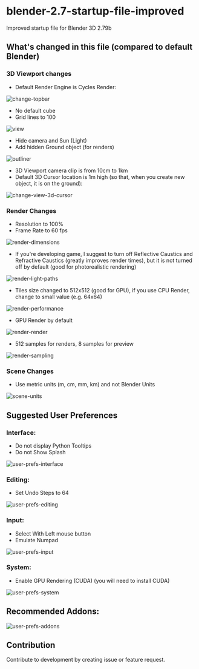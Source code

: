 # blender-2.7-startup-file-improved
Improved startup file for Blender 3D 2.79b

## What's changed in this file (compared to default Blender)

### 3D Viewport changes

* Default Render Engine is Cycles Render:

![change-topbar](https://user-images.githubusercontent.com/391735/54474075-40ccef00-481b-11e9-9383-865e7c231c02.png)

* No default cube
* Grid lines to 100

![view](https://user-images.githubusercontent.com/391735/54474435-b470fb00-481f-11e9-95e2-9a3d93323eaf.png)

* Hide camera and Sun (Light)
* Add hidden Ground object (for renders)

![outliner](https://user-images.githubusercontent.com/391735/54474765-eab07980-4823-11e9-812d-d8ae94c75b82.png)

* 3D Viewport camera clip is from 10cm to 1km
* Default 3D Cursor location is 1m high (so that, when you create new object, it is on the ground):

![change-view-3d-cursor](https://user-images.githubusercontent.com/391735/54474124-de282300-481b-11e9-9185-3a3379517b27.png)

### Render Changes

* Resolution to 100%
* Frame Rate to 60 fps

![render-dimensions](https://user-images.githubusercontent.com/391735/54474272-0ca6fd80-481e-11e9-8622-6f21b80dcdab.png)

* If you're developing game, I suggest to turn off Reflective Caustics and Refractive Caustics (greatly improves render times), but it is not turned off by default (good for photorealistic rendering)

![render-light-paths](https://user-images.githubusercontent.com/391735/54474273-0ca6fd80-481e-11e9-9b21-1e21e66659a6.png)

* Tiles size changed to 512x512 (good for GPU), if you use CPU Render, change to small value (e.g. 64x64)

![render-performance](https://user-images.githubusercontent.com/391735/54474274-0d3f9400-481e-11e9-8ec2-e21e91424c4c.png)

* GPU Render by default

![render-render](https://user-images.githubusercontent.com/391735/54474275-0d3f9400-481e-11e9-886b-0ce770b5c22e.png)

* 512 samples for renders, 8 samples for preview

![render-sampling](https://user-images.githubusercontent.com/391735/54474276-0d3f9400-481e-11e9-9800-7e2b3a8ef180.png)

### Scene Changes

* Use metric units (m, cm, mm, km) and not Blender Units

![scene-units](https://user-images.githubusercontent.com/391735/54474762-e4220200-4823-11e9-998f-425ddabbcc60.png)

## Suggested User Preferences

### Interface:

* Do not display Python Tooltips
* Do not Show Splash

![user-prefs-interface](https://user-images.githubusercontent.com/391735/54473821-f5fda800-4817-11e9-840b-ab47e6097a02.png)

### Editing:

* Set Undo Steps to 64

![user-prefs-editing](https://user-images.githubusercontent.com/391735/54474000-3d853380-481a-11e9-92d9-f01cf6ae5d16.png)

### Input:

* Select With Left mouse button
* Emulate Numpad

![user-prefs-input](https://user-images.githubusercontent.com/391735/54474002-437b1480-481a-11e9-98cb-d536eee73003.png)

### System:

* Enable GPU Rendering (CUDA) (you will need to install CUDA)

![user-prefs-system](https://user-images.githubusercontent.com/391735/54474006-4c6be600-481a-11e9-91fd-6e4c859d8833.png)

## Recommended Addons:

![user-prefs-addons](https://user-images.githubusercontent.com/391735/54474008-51309a00-481a-11e9-9fe5-10669604e41f.png)

## Contribution

Contribute to development by creating issue or feature request.
